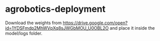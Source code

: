# agrobotics-deployment

Download the weights from https://drive.google.com/open?id=1YDSFmdp2MhWVpXq8sJWGbMOU_U0OBL2O and place it inside the model/logs folder.
